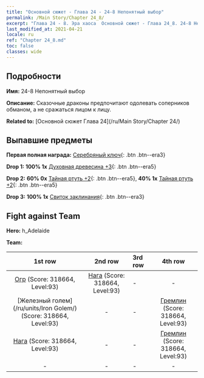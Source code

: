 ```yaml
---
title: "Основной сюжет - Глава 24 - 24-8 Непонятный выбор"
permalink: /Main Story/Chapter 24_8/
excerpt: "Глава 24 - 8. Эра хаоса  Основной сюжет - Глава 24_8. 24-8 Непонятный выбор"
last_modified_at: 2021-04-21
locale: ru
ref: "Chapter 24_8.md"
toc: false
classes: wide
---
```


## Подробности

 **Имя:** 24-8 Непонятный выбор

 **Описание:** Сказочные драконы предпочитают одолевать соперников обманом, а не сражаться лицом к лицу.

 **Related to:** [Основной сюжет Глава 24](/ru/Main Story/Chapter 24/)

## Выпавшие предметы

 **Первая полная награда:** [Серебряный ключ](/ru/Items/con_693/){: .btn .btn--era3}

 **Drop 1:** **100% 1x** [Духовная древесина +3](/ru/Items/mat_83/){: .btn .btn--era5}

 **Drop 2:** **60% 0x** [Тайная ртуть +2](/ru/Items/mat_77/){: .btn .btn--era5}, **40% 1x** [Тайная ртуть +2](/ru/Items/mat_77/){: .btn .btn--era5}

 **Drop 3:** **100% 1x** [Свиток заклинания](/ru/Items/con_694/){: .btn .btn--era3}


## Fight against Team
 **Hero:** h_Adelaide

 **Team:**


  | 1st row | 2nd row | 3rd row | 4th row |
  |:----:|:----:|:----|:----:|
  | [Огр](/ru/units/Ogre/) (Score: 318664, Level:93)  | [Нага](/ru/units/Naga/) (Score: 318664, Level:93)  | - | - |
  | [Железный голем](/ru/units/Iron Golem/) (Score: 318664, Level:93)  | - | - | [Гремлин](/ru/units/Gremlin/) (Score: 318664, Level:93)  |
  | [Нага](/ru/units/Naga/) (Score: 318664, Level:93)  | - | - | [Гремлин](/ru/units/Gremlin/) (Score: 318664, Level:93)  |
  | - | - | - | - |


